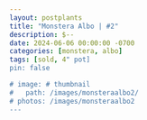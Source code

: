 ```yaml
---
layout: postplants
title: "Monstera Albo | #2"
description: $--
date: 2024-06-06 00:00:00 -0700
categories: [monstera, albo]
tags: [sold, 4" pot]
pin: false

# image: # thumbnail
#   path: /images/monsteraalbo2/
# photos: /images/monsteraalbo2
---
```


